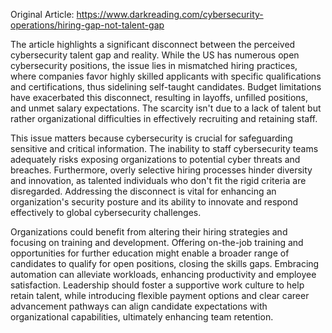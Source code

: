 Original Article: https://www.darkreading.com/cybersecurity-operations/hiring-gap-not-talent-gap

The article highlights a significant disconnect between the perceived cybersecurity talent gap and reality. While the US has numerous open cybersecurity positions, the issue lies in mismatched hiring practices, where companies favor highly skilled applicants with specific qualifications and certifications, thus sidelining self-taught candidates. Budget limitations have exacerbated this disconnect, resulting in layoffs, unfilled positions, and unmet salary expectations. The scarcity isn't due to a lack of talent but rather organizational difficulties in effectively recruiting and retaining staff.

This issue matters because cybersecurity is crucial for safeguarding sensitive and critical information. The inability to staff cybersecurity teams adequately risks exposing organizations to potential cyber threats and breaches. Furthermore, overly selective hiring processes hinder diversity and innovation, as talented individuals who don't fit the rigid criteria are disregarded. Addressing the disconnect is vital for enhancing an organization's security posture and its ability to innovate and respond effectively to global cybersecurity challenges.

Organizations could benefit from altering their hiring strategies and focusing on training and development. Offering on-the-job training and opportunities for further education might enable a broader range of candidates to qualify for open positions, closing the skills gaps. Embracing automation can alleviate workloads, enhancing productivity and employee satisfaction. Leadership should foster a supportive work culture to help retain talent, while introducing flexible payment options and clear career advancement pathways can align candidate expectations with organizational capabilities, ultimately enhancing team retention.